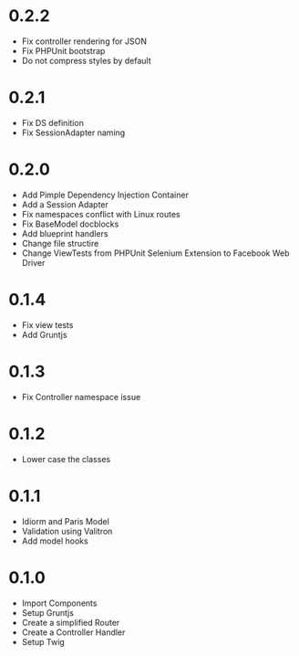 # 0.2.2
- Fix controller rendering for JSON
- Fix PHPUnit bootstrap
- Do not compress styles by default

# 0.2.1
- Fix DS definition
- Fix SessionAdapter naming

# 0.2.0
- Add Pimple Dependency Injection Container
- Add a Session Adapter
- Fix namespaces conflict with Linux routes
- Fix BaseModel docblocks
- Add blueprint handlers
- Change file structire
- Change ViewTests from PHPUnit Selenium Extension to Facebook Web Driver

# 0.1.4
- Fix view tests
- Add Gruntjs

# 0.1.3
- Fix Controller namespace issue

# 0.1.2
- Lower case the classes

# 0.1.1
- Idiorm and Paris Model
- Validation using Valitron
- Add model hooks

# 0.1.0
- Import Components
- Setup Gruntjs
- Create a simplified Router
- Create a Controller Handler
- Setup Twig